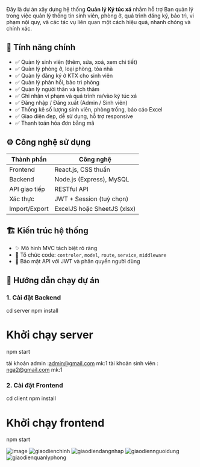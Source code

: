 
Đây là dự án xây dựng hệ thống **Quản lý Ký túc xá** nhằm hỗ trợ Ban quản lý trong việc quản lý thông tin sinh viên, phòng ở, quá trình đăng ký, bảo trì, vi phạm nội quy, và các tác vụ liên quan một cách hiệu quả, nhanh chóng và chính xác.

## 📌 Tính năng chính

- ✅ Quản lý sinh viên (thêm, sửa, xoá, xem chi tiết)
- ✅ Quản lý phòng ở, loại phòng, tòa nhà
- ✅ Quản lý đăng ký ở KTX cho sinh viên
- ✅ Quản lý phản hồi, bảo trì phòng
- ✅ Quản lý người thân và lịch thăm
- ✅ Ghi nhận vi phạm và quá trình ra/vào ký túc xá
- ✅ Đăng nhập / Đăng xuất (Admin / Sinh viên)
- ✅ Thống kê số lượng sinh viên, phòng trống, báo cáo Excel
- ✅ Giao diện đẹp, dễ sử dụng, hỗ trợ responsive
- ✅ Thanh toán hóa đơn bằng mã 

## ⚙️ Công nghệ sử dụng

| Thành phần     | Công nghệ                                   |
|----------------|---------------------------------------------|
| Frontend       | React.js, CSS thuần          |
| Backend        | Node.js (Express), MySQL                    |
| API giao tiếp  | RESTful API                                 |
| Xác thực       | JWT + Session (tuỳ chọn)                    |
| Import/Export  | ExcelJS hoặc SheetJS (xlsx)                 |

## 🏗️ Kiến trúc hệ thống

- ✨ Mô hình MVC tách biệt rõ ràng
- 📂 Tổ chức code: `controler`, `model`, `route`, `service`, `middleware`
- 🔐 Bảo mật API với JWT và phân quyền người dùng

## 🚀 Hướng dẫn chạy dự án

### 1. Cài đặt Backend
cd server
npm install
# Khởi chạy server
npm start

tài khoản admin :admin@gmail.com
mk:1
tài khoản sinh viên : nga2@gmail.com
mk:1


### 2. Cài đặt Frontend
cd client
npm install
# Khởi chạy frontend
npm start

![image](https://github.com/user-attachments/assets/edca9ca3-6eee-4f9a-ad14-e130b9ba5af7)
![giaodienchinh](https://github.com/user-attachments/assets/93077828-9615-4a65-8daa-6449f4c1889d)
![giaodiendangnhap](https://github.com/user-attachments/assets/1108817d-8e05-4aa7-832a-b2565c04b8d5)
![giaodiennguoidung](https://github.com/user-attachments/assets/9beb63d4-2f7e-454d-918b-7a29675a1a68)
![giaodienquanlyphong](https://github.com/user-attachments/assets/7078ea61-179e-4a13-b6e2-10e1bab51df2)
